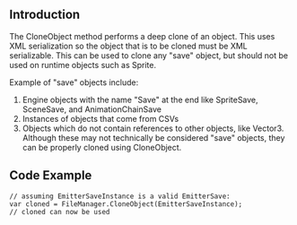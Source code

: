 ## Introduction

The CloneObject method performs a deep clone of an object. This uses XML serialization so the object that is to be cloned must be XML serializable. This can be used to clone any "save" object, but should not be used on runtime objects such as Sprite.

Example of "save" objects include:

1.  Engine objects with the name "Save" at the end like SpriteSave, SceneSave, and AnimationChainSave
2.  Instances of objects that come from CSVs
3.  Objects which do not contain references to other objects, like Vector3. Although these may not technically be considered "save" objects, they can be properly cloned using CloneObject.

## Code Example

    // assuming EmitterSaveInstance is a valid EmitterSave:
    var cloned = FileManager.CloneObject(EmitterSaveInstance);
    // cloned can now be used
